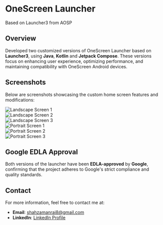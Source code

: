 # OneScreen Launcher
Based on Launcher3 from AOSP

## Overview
Developed two customized versions of OneScreen Launcher based on **Launcher3**, using **Java**, **Kotlin** and **Jetpack Compose**. These versions focus on enhancing user experience, optimizing performance, and maintaining compatibility with OneScreen Android devices.

## Screenshots
Below are screenshots showcasing the custom home screen features and modifications:

![Landscape Screen 1](https://github.com/ShahzamanRai/Launcher/blob/main/Screenshots/Landscape_Home.png)  
![Landscape Screen 2](https://github.com/ShahzamanRai/Launcher/blob/main/Screenshots/Landscape_Entertainment.png)  
![Landscape Screen 3](https://github.com/ShahzamanRai/Launcher/blob/main/Screenshots/Landscape_Productivity.png)  
![Portrait Screen 1](https://github.com/ShahzamanRai/Launcher/blob/main/Screenshots/Portrait_Home.png)  
![Portrait Screen 2](https://github.com/ShahzamanRai/Launcher/blob/main/Screenshots/Portrait_Entertainment.png)  
![Portrait Screen 3](https://github.com/ShahzamanRai/Launcher/blob/main/Screenshots/Portrait_Productivity.png)  

## Google EDLA Approval
Both versions of the launcher have been **EDLA-approved** by **Google**, confirming that the project adheres to Google's strict compliance and quality standards.

## Contact
For more information, feel free to contact me at:  
- **Email**: shahzamanrai8@gmail.com  
- **LinkedIn**: [LinkedIn Profile](https://www.linkedin.com/in/shah-zaman-rai/)
